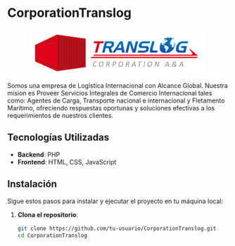 # CorporationTranslog

<p align="center">
  <img src="image/Logo.png">
</p>

Somos una empresa de Logística Internacional con Alcance Global. Nuestra mision es Proveer Servicios Integrales de Comercio Internacional tales como: Agentes de Carga, Transporte nacional e internacional y Fletamento Marítimo, ofreciendo respuestas oportunas y soluciones efectivas a los requerimientos de nuestros clientes.

## Tecnologías Utilizadas

- **Backend**: PHP
- **Frontend**: HTML, CSS, JavaScript

## Instalación

Sigue estos pasos para instalar y ejecutar el proyecto en tu máquina local:

1. **Clona el repositorio**:
   ```bash
   git clone https://github.com/tu-usuario/CorporationTranslog.git
   cd CorporationTranslog
